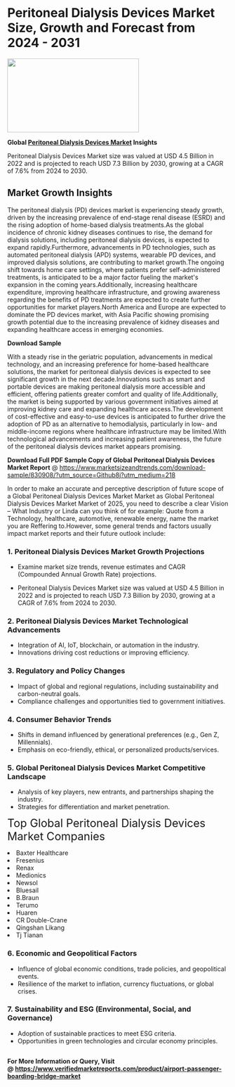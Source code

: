 <H1>Peritoneal Dialysis Devices Market Size, Growth and Forecast from 2024 - 2031</H1><img class="aligncenter size-medium wp-image-584254" src="https://thirdeyenews.in/wp-content/uploads/2024/09/Global-Market-Research-300x168.jpeg" alt="" width="300" height="168" /><p><strong>Global&nbsp;<a href="https://www.marketsizeandtrends.com/download-sample/830908/?utm_source=Github8j?utm_medium=218">Peritoneal Dialysis Devices Market</a> Insights</strong></p><p>Peritoneal Dialysis Devices Market size was valued at USD 4.5 Billion in 2022 and is projected to reach USD 7.3 Billion by 2030, growing at a CAGR of 7.6% from 2024 to 2030.</p><p><h2>Market Growth Insights</h2> <p>The peritoneal dialysis (PD) devices market is experiencing steady growth, driven by the increasing prevalence of end-stage renal disease (ESRD) and the rising adoption of home-based dialysis treatments.As the global incidence of chronic kidney diseases continues to rise, the demand for dialysis solutions, including peritoneal dialysis devices, is expected to expand rapidly.Furthermore, advancements in PD technologies, such as automated peritoneal dialysis (APD) systems, wearable PD devices, and improved dialysis solutions, are contributing to market growth.The ongoing shift towards home care settings, where patients prefer self-administered treatments, is anticipated to be a major factor fueling the market's expansion in the coming years.Additionally, increasing healthcare expenditure, improving healthcare infrastructure, and growing awareness regarding the benefits of PD treatments are expected to create further opportunities for market players.North America and Europe are expected to dominate the PD devices market, with Asia Pacific showing promising growth potential due to the increasing prevalence of kidney diseases and expanding healthcare access in emerging economies.</p> <p><strong>Download Sample</strong></p> <p>With a steady rise in the geriatric population, advancements in medical technology, and an increasing preference for home-based healthcare solutions, the market for peritoneal dialysis devices is expected to see significant growth in the next decade.Innovations such as smart and portable devices are making peritoneal dialysis more accessible and efficient, offering patients greater comfort and quality of life.Additionally, the market is being supported by various government initiatives aimed at improving kidney care and expanding healthcare access.The development of cost-effective and easy-to-use devices is anticipated to further drive the adoption of PD as an alternative to hemodialysis, particularly in low- and middle-income regions where healthcare infrastructure may be limited.With technological advancements and increasing patient awareness, the future of the peritoneal dialysis devices market appears promising.</p> <p><span class=""><strong>Download Full PDF Sample Copy of Global Peritoneal Dialysis Devices Market Report</strong> @ <a href="https://www.marketsizeandtrends.com/download-sample/830908/?utm_source=Github8j?utm_medium=218" target="_blank">https://www.marketsizeandtrends.com/download-sample/830908/?utm_source=Github8j?utm_medium=218</a></span></p><p>In order to make an accurate and perceptive description of future scope of a Global&nbsp;Peritoneal Dialysis Devices Market Market as Global&nbsp;Peritoneal Dialysis Devices Market Market of 2025, you need to describe a clear Vision &ndash; What Industry or Linda can you think of for example: Quote from a Technology, healthcare, automotive, renewable energy, name the market you are Reffering to.However, some general trends and factors usually impact market reports and their future outlook include:</p><h3>1.&nbsp;<strong>Peritoneal Dialysis Devices Market Growth Projections</strong></h3><ul><li>Examine market size trends, revenue estimates and CAGR (Compounded Annual Growth Rate) projections.</li><li><p>Peritoneal Dialysis Devices Market size was valued at USD 4.5 Billion in 2022 and is projected to reach USD 7.3 Billion by 2030, growing at a CAGR of 7.6% from 2024 to 2030.</p></li></ul><h3>2.&nbsp;<strong>Peritoneal Dialysis Devices Market Technological Advancements</strong></h3><ul><li>Integration of AI, IoT, blockchain, or automation in the industry.</li><li>Innovations driving cost reductions or improving efficiency.</li></ul><h3>3.&nbsp;<strong>Regulatory and Policy Changes</strong></h3><ul><li>Impact of global and regional regulations, including sustainability and carbon-neutral goals.</li><li>Compliance challenges and opportunities tied to government initiatives.</li></ul><h3>4.&nbsp;<strong>Consumer Behavior Trends</strong></h3><ul><li>Shifts in demand influenced by generational preferences (e.g., Gen Z, Millennials).</li><li>Emphasis on eco-friendly, ethical, or personalized products/services.</li></ul><h3>5.&nbsp;<strong>Global Peritoneal Dialysis Devices Market Competitive Landscape</strong></h3><ul><li>Analysis of key players, new entrants, and partnerships shaping the industry.</li><li>Strategies for differentiation and market penetration.</li></ul><p data-pm-slice="1 1 []"><span style="color: inherit; font-family: inherit; font-size: 25px;">Top Global Peritoneal Dialysis Devices Market Companies</span></p><div class="" data-test-id=""><p><li>Baxter Healthcare</li><li> Fresenius</li><li> Renax</li><li> Medionics</li><li> Newsol</li><li> Bluesail</li><li> B.Braun</li><li> Terumo</li><li> Huaren</li><li> CR Double-Crane</li><li> Qingshan Likang</li><li> Tj Tianan</li></p></div><h3>6.&nbsp;<strong>Economic and Geopolitical Factors</strong></h3><ul><li>Influence of global economic conditions, trade policies, and geopolitical events.</li><li>Resilience of the market to inflation, currency fluctuations, or global crises.</li></ul><h3>7.&nbsp;<strong>Sustainability and ESG (Environmental, Social, and Governance)</strong></h3><ul><li>Adoption of sustainable practices to meet ESG criteria.</li><li>Opportunities in green technologies and circular economy principles.</li></ul><h2><strong style="font-size: 14px;">For More Information or Query, Visit @&nbsp;</strong><a style="background-color: #ffffff; font-size: 14px;" href="https://www.marketsizeandtrends.com/report/peritoneal-dialysis-devices-market/" target="_blank">https://www.verifiedmarketreports.com/product/airport-passenger-boarding-bridge-market</a></h2>